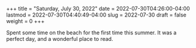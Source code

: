 +++
title = "Saturday, July 30, 2022"
date = 2022-07-30T04:26:00-04:00
lastmod = 2022-07-30T04:40:49-04:00
slug = 2022-07-30
draft = false
weight = 0
+++

Spent some time on the beach for the first time this summer. It was a perfect day, and a wonderful place to read.

[//]: # "Exported with love from a post written in Org mode"
[//]: # "- https://github.com/kaushalmodi/ox-hugo"
